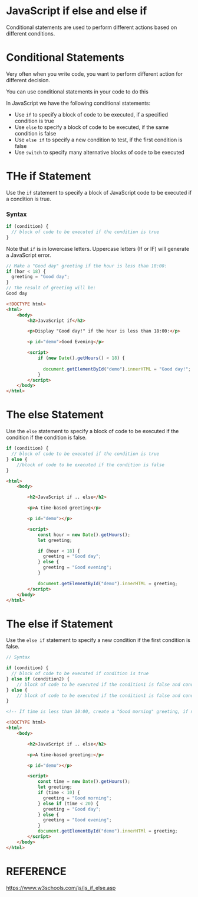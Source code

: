 # JavaScript if else and else if

Conditional statements are used to perform different actions based on different conditions.

# Conditional Statements

Very often when you write code, you want to perform different action for different decision.

You can use conditional statements in your code to do this

In JavaScript we have the following conditional statements:

- Use `if` to specify a block of code to be executed, if a specified condition is true
- Use `else` to specify a block of code to be executed, if the same condition is false
- Use `else if` to specify a new condition to test, if the first condition is false
- Use `switch` to specify many alternative blocks of code to be executed

# THe if Statement

Use the `if` statement to specify a block of JavaScript code to be executed if a condition is true.

### Syntax

``` javascript
if (condition) {
  // block of code to be executed if the condition is true
}
```

Note that `if` is in lowercase letters. Uppercase letters (If or IF) will generate a JavaScript error.

``` javascript
// Make a "Good day" greeting if the hour is less than 18:00:
if (hor < 18) {
  greeting = "Good day";
}
// The result of greeting will be:
Good day
```

``` html
<!DOCTYPE html>
<html>
	<body>
		<h2>JavaScript if</h2>

		<p>Display "Good day!" if the hour is less than 18:00:</p>

		<p id="demo">Good Evening</p>

		<script>
			if (new Date().getHours() < 18) {
			
			  document.getElementById("demo").innerHTML = "Good day!";
			}
		</script>
	</body>
</html>
```

# The else Statement

Use the `else` statement to specify a block of code to be executed if the condition if the condition is false.

``` javascript 
if (condition) {
  // block of code to be executed if the condition is true
} else {
    //block of code to be executed if the condition is false
}
```

``` html
<html>
	<body>

		<h2>JavaScript if .. else</h2>

		<p>A time-based greeting</p>

		<p id="demo"></p>

		<script>
			const hour = new Date().getHours();
			let greeting;

			if (hour < 18) {
			  greeting = "Good day";
			} else {
			  greeting = "Good evening";
			}

			document.getElementById("demo").innerHTML = greeting;
		</script>
	</body>
</html>
```

# The else if Statement

Use the `else if` statement to specify a new condition if the first condition is false.

``` javascript 
// Syntax

if (condition) {
  // block of code to be executed if condition is true
} else if (condition2) {
	// block of code to be executed if the condition1 is false and condition is true
} else {
	// block of code to be executed if the condition1 is false and condition2 is false
}
```

``` html
<!-- If time is less than 10:00, create a "Good morning" greeting, if not, but time is less than 20:00, create a "Good day" greeting, otherwise a "Good evening": -->

<!DOCTYPE html>
<html>
	<body>

		<h2>JavaScript if .. else</h2>

		<p>A time-based greeting:</p>

		<p id="demo"></p>

		<script>
			const time = new Date().getHours();
			let greeting;
			if (time < 10) {
			  greeting = "Good morning";
			} else if (time < 20) {
			  greeting = "Good day";
			} else {
			  greeting = "Good evening";
			}
			document.getElementById("demo").innerHTMl = greeting;
		</script>
	</body>
</html>
```

# REFERENCE
https://www.w3schools.com/js/js_if_else.asp



